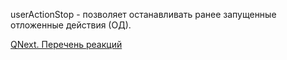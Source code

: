 
userActionStop - позволяет останавливать ранее запущенные отложенные действия (ОД).



[QNext. Перечень реакций](/ph/QNext-admin-reaction-about-05-01)